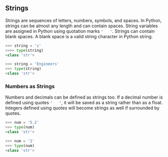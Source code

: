 
## Strings
Strings are sequences of letters, numbers, symbols, and spaces. In Python, strings can be almost any length and can contain spaces. String variables are assigned in Python using quotation marks ```'   '```. Strings can contain blank spaces. A blank space is a valid string character in Python string.

```python
>>> string = 'z'
>>>> type(string)
<class 'str'>

>>> string = 'Engineers'
>>> type(string)
<class 'str'>
```
### Numbers as Strings

Numbers and decimals can be defined as strings too. If a decimal number is defined using quotes ```'   '```, it will be saved as a string rather than as a float. Integers defined using quotes will become strings as well if surrounded by quotes.

```python
>>> num = '5.2'
>>> type(num)
<class 'str'>

>>> num = '2'
>>> type(num)
<class 'str'>
```
 

